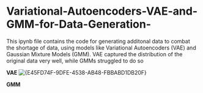 # Variational-Autoencoders-VAE-and-GMM-for-Data-Generation-

This ipynb file contains the code for generating additonal data to combat the shortage of data, using models like Variational Autoencoders (VAE) and Gaussian Mixture Models (GMM). VAE captured the distribution of the original data very well, while GMMs struggled to do so

**VAE**
![{E45FD74F-9DFE-4538-AB48-FBBABD1DB20F}](https://github.com/user-attachments/assets/c1501332-ed58-455f-9ed5-7850484f06e8)

**GMM**



